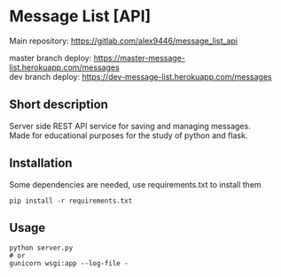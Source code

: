 # Message List [API]
Main repository: https://gitlab.com/alex9446/message_list_api

master branch deploy: https://master-message-list.herokuapp.com/messages \
dev branch deploy: https://dev-message-list.herokuapp.com/messages

## Short description
Server side REST API service for saving and managing messages. \
Made for educational purposes for the study of python and flask.

## Installation
Some dependencies are needed, use requirements.txt to install them
```
pip install -r requirements.txt
```

## Usage
```
python server.py
# or
gunicorn wsgi:app --log-file -
```
